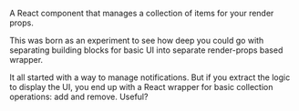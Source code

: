 A React component that manages a collection of items for your render props.

This was born as an experiment to see how deep you could go with separating building blocks
for basic UI into separate render-props based wrapper.

It all started with a way to manage notifications. But if you extract the logic to display the UI,
you end up with a React wrapper for basic collection operations: add and remove. Useful?
